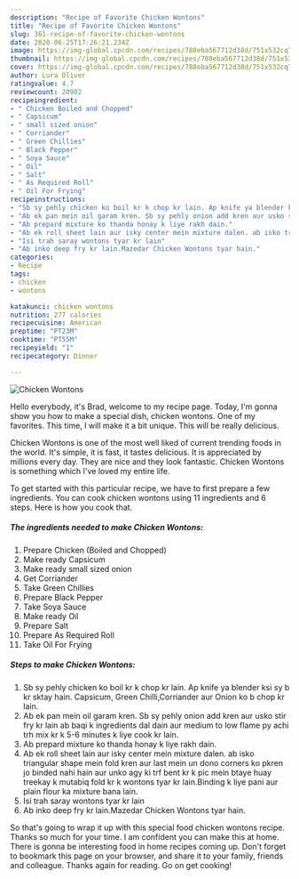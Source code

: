 ```yaml
---
description: "Recipe of Favorite Chicken Wontons"
title: "Recipe of Favorite Chicken Wontons"
slug: 361-recipe-of-favorite-chicken-wontons
date: 2020-06-25T17:26:21.234Z
image: https://img-global.cpcdn.com/recipes/788eba567712d38d/751x532cq70/chicken-wontons-recipe-main-photo.jpg
thumbnail: https://img-global.cpcdn.com/recipes/788eba567712d38d/751x532cq70/chicken-wontons-recipe-main-photo.jpg
cover: https://img-global.cpcdn.com/recipes/788eba567712d38d/751x532cq70/chicken-wontons-recipe-main-photo.jpg
author: Lura Oliver
ratingvalue: 4.7
reviewcount: 20902
recipeingredient:
- " Chicken Boiled and Chopped"
- " Capsicum"
- " small sized onion"
- " Corriander"
- " Green Chillies"
- " Black Pepper"
- " Soya Sauce"
- " Oil"
- " Salt"
- " As Required Roll"
- " Oil For Frying"
recipeinstructions:
- "Sb sy pehly chicken ko boil kr k chop kr lain. Ap knife ya blender ksi sy b kr sktay hain. Capsicum, Green Chilli,Corriander aur Onion ko b chop kr lain."
- "Ab ek pan mein oil garam kren. Sb sy pehly onion add kren aur usko stir fry kr lain ab baqi k ingredients dal dain aur medium to low flame py achi trh mix kr k 5-6 minutes k liye cook kr lain."
- "Ab prepard mixture ko thanda honay k liye rakh dain."
- "Ab ek roll sheet lain aur isky center mein mixture dalen. ab isko triangular shape mein fold kren aur last mein un dono corners ko pkren jo binded nahi hain aur unko agy ki trf bent kr k pic mein btaye huay treekay k mutabiq fold kr k wontons tyar kr lain.Binding k liye pani aur plain flour ka mixture bana lain."
- "Isi trah saray wontons tyar kr lain"
- "Ab inko deep fry kr lain.Mazedar Chicken Wontons tyar hain."
categories:
- Recipe
tags:
- chicken
- wontons

katakunci: chicken wontons 
nutrition: 277 calories
recipecuisine: American
preptime: "PT23M"
cooktime: "PT55M"
recipeyield: "1"
recipecategory: Dinner

---
```



![Chicken Wontons](https://img-global.cpcdn.com/recipes/788eba567712d38d/751x532cq70/chicken-wontons-recipe-main-photo.jpg)

Hello everybody, it's Brad, welcome to my recipe page. Today, I'm gonna show you how to make a special dish, chicken wontons. One of my favorites. This time, I will make it a bit unique. This will be really delicious.



Chicken Wontons is one of the most well liked of current trending foods in the world. It's simple, it is fast, it tastes delicious. It is appreciated by millions every day. They are nice and they look fantastic. Chicken Wontons is something which I've loved my entire life.


To get started with this particular recipe, we have to first prepare a few ingredients. You can cook chicken wontons using 11 ingredients and 6 steps. Here is how you cook that.

<!--inarticleads1-->

##### The ingredients needed to make Chicken Wontons:

1. Prepare  Chicken (Boiled and Chopped)
1. Make ready  Capsicum
1. Make ready  small sized onion
1. Get  Corriander
1. Take  Green Chillies
1. Prepare  Black Pepper
1. Take  Soya Sauce
1. Make ready  Oil
1. Prepare  Salt
1. Prepare  As Required Roll
1. Take  Oil For Frying




<!--inarticleads2-->

##### Steps to make Chicken Wontons:

1. Sb sy pehly chicken ko boil kr k chop kr lain. Ap knife ya blender ksi sy b kr sktay hain. Capsicum, Green Chilli,Corriander aur Onion ko b chop kr lain.
1. Ab ek pan mein oil garam kren. Sb sy pehly onion add kren aur usko stir fry kr lain ab baqi k ingredients dal dain aur medium to low flame py achi trh mix kr k 5-6 minutes k liye cook kr lain.
1. Ab prepard mixture ko thanda honay k liye rakh dain.
1. Ab ek roll sheet lain aur isky center mein mixture dalen. ab isko triangular shape mein fold kren aur last mein un dono corners ko pkren jo binded nahi hain aur unko agy ki trf bent kr k pic mein btaye huay treekay k mutabiq fold kr k wontons tyar kr lain.Binding k liye pani aur plain flour ka mixture bana lain.
1. Isi trah saray wontons tyar kr lain
1. Ab inko deep fry kr lain.Mazedar Chicken Wontons tyar hain.




So that's going to wrap it up with this special food chicken wontons recipe. Thanks so much for your time. I am confident you can make this at home. There is gonna be interesting food in home recipes coming up. Don't forget to bookmark this page on your browser, and share it to your family, friends and colleague. Thanks again for reading. Go on get cooking!
